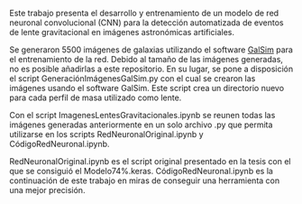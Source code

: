 Este trabajo presenta el desarrollo y entrenamiento de un modelo de red neuronal convolucional (CNN) para la detección automatizada de eventos de lente gravitacional en imágenes astronómicas artificiales.

Se generaron 5500 imágenes de galaxias utilizando el software [GalSim](https://github.com/Dvanegass/GalaxySimulator.git) para el entrenamiento de la red. Debido al tamaño de las imágenes generadas, no es posible añadirlas a este repositorio. En su lugar, se pone a disposición el script GeneraciónImágenesGalSim.py con el cual se crearon las imágenes usando el software GalSim. Este script crea un directorio nuevo para cada perfil de masa utilizado como lente.

Con el script ImagenesLentesGravitacionales.ipynb se reunen todas las imágenes generadas anteriormente en un solo archivo .py que permita utilizarse en los scripts RedNeuronalOriginal.ipynb y CódigoRedNeuronal.ipynb.

RedNeuronalOriginal.ipynb es el script original presentado en la tesis con el que se consiguió el Modelo74%.keras. CódigoRedNeuronal.ipynb es la continuación de este trabajo en miras de conseguir una herramienta con una mejor precisión.

